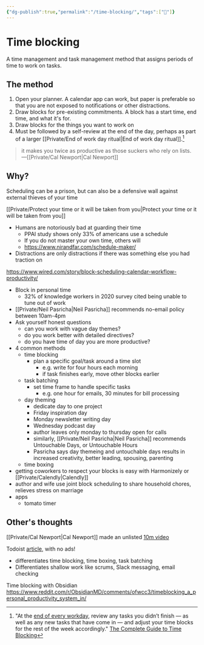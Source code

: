 ```yaml
---
{"dg-publish":true,"permalink":"/time-blocking/","tags":["🌱"]}
---
```


# Time blocking

A time management and task management method that assigns periods of time to work on tasks. 

## The method

1. Open your planner. A calendar app can work, but paper is preferable so that you are not exposed to notifications or other distractions.
2. Draw blocks for pre-existing commitments. A block has a start time, end time, and what it's for.
3. Draw blocks for the things you want to work on
4. Must be followed by a self-review at the end of the day, perhaps as part of a larger [[Private/End of work day ritual\|End of work day ritual]].[^1]

> it makes you twice as productive as those suckers who rely on lists.
> —[[Private/Cal Newport\|Cal Newport]]

## Why?
Scheduling can be a prison, but can also be a defensive wall against external thieves of your time

[[Private/Protect your time or it will be taken from you\|Protect your time or it will be taken from you]]

- Humans are notoriously bad at guarding their time
	- PPAI study shows only 33% of americans use a schedule
	- If you do not master your own time, others will
	- https://www.nirandfar.com/schedule-maker/
- Distractions are only distractions if there was something else you had traction on

https://www.wired.com/story/block-scheduling-calendar-workflow-productivity/
- Block in personal time
	- 32% of knowledge workers in 2020 survey cited being unable to tune out of work
- [[Private/Neil Pasricha\|Neil Pasricha]] recommends no-email policy between 10am-4pm
- Ask yourself honest questions 
	- can you work with vague day themes?
	- do you work better with detailed directives?
	- do you have time of day you are more productive?
- 4 common methods
	- time blocking
		- plan a specific goal/task around a time slot
			- e.g. write for four hours each morning
			- if task finishes early, move other blocks earlier
	- task batching
		- set time frame to handle specific tasks
			- e.g. one hour for emails, 30 minutes for bill processing
	- day theming
		- dedicate day to one project
		- Friday inspiration day
		- Monday newsletter writing day
		- Wednesday podcast day
		- 	author leaves only monday to thursday open for calls
		- similarly, [[Private/Neil Pasricha\|Neil Pasricha]] recommends Untouchable Days, or Untouchable Hours
		- Pasricha says day themeing and untouchable days results in increased creativity, better leading, spousing, parenting 
	- time boxing
- getting coworkers to respect your blocks is easy with Harmonizely or [[Private/Calendly\|Calendly]]
- author and wife use joint block scheduling to share household chores, relieves stress on marriage
- apps
	- tomato timer

## Other's thoughts

[[Private/Cal Newport\|Cal Newport]] made an unlisted [10m video](https://youtu.be/eff9h1WYxSo)

Todoist [article](https://todoist.com/productivity-methods/time-blocking), with no ads!
- differentiates time blocking, time boxing, task batching
- Differentiates shallow work like scrums, Slack messaging, email checking


Time blocking with Obsidian
https://www.reddit.com/r/ObsidianMD/comments/ofwcc3/timeblocking_a_personal_productivity_system_in/

[^1]: "At the [end of every workday](https://doist.com/blog/end-work-day/?itm_campaign=time_blocking&itm_medium=referral&itm_source=productivity_methods_guides&_ga=2.128252108.1734271248.1656458521-492341733.1656458519), review any tasks you didn’t finish — as well as any new tasks that have come in — and adjust your time blocks for the rest of the week accordingly." [The Complete Guide to Time Blocking](https://todoist.com/productivity-methods/time-blocking)